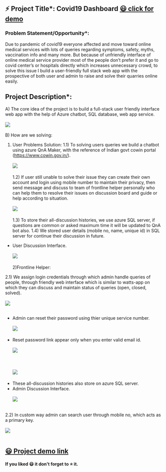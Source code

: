 ## :zap: Project Title*: Covid19 Dashboard <a href='https://finaldev.azurewebsites.net/'>:smiley: click for demo</a>
### Problem Statement/Opportunity*: 
Due to pandemic of covid19 everyone affected and move toward online medical services with lots of queries regarding symptoms, safety, myths, vaccination info and many more. But because of unfriendly interface of online medical service provider most of the people don’t prefer it and go to covid center’s or hospitals directly which increases unnecessary crowd, to solve this issue I build a user-friendly full stack web app with the prospective of both user and admin to raise and solve their quarries online easily.
## Project Description*:
A)	The core idea of the project is to build a full-stack user friendly interface web app with the help of Azure chatbot, SQL database, web app service.
<br></br><img src="https://github.com/Kr321Manish/azure_project/blob/main/ScreenShorts/1.PNG"></img><br></br>
B)	How are we solving:

1)	User Problems Solution: 
1.1)	To solving users queries we build a chatbot using azure QnA Maker, with the reference of Indian govt cowin portal (https://www.cowin.gov.in/).
<br></br><img src="https://github.com/Kr321Manish/azure_project/blob/main/ScreenShorts/2.PNG"></img><br></br>
1.2)	If user still unable to solve their issue they can create their own account and login using mobile number to maintain their privacy, then send message and discuss to team of frontline helper personally who can help them to resolve their issues on discussion board and guide or help according to situation. 
<br></br><img src="https://github.com/Kr321Manish/azure_project/blob/main/ScreenShorts/5.PNG"></img><br></br>
1.3)	To store their all-discussion histories, we use azure SQL server, if questions are common or asked maximum time it will be updated to QnA bot also.
1.4)	We stored user details (mobile no, name, unique id) in SQL server for continue their discussion in future.
- User Discussion Interface.
<br></br><img src="https://github.com/Kr321Manish/azure_project/blob/main/ScreenShorts/4.PNG"></img><br></br>
2)Frontline Helper:

2.1) We assign login credentials through which admin handle queries of people, through friendly web interface which is similar to watts-app on which they can discuss and maintain status of queries (open, closed, solved).
<br></br><img src="https://github.com/Kr321Manish/azure_project/blob/main/ScreenShorts/6.PNG"></img><br></br>
- Admin can reset their password using thier unique service number.
<br></br><img src="https://github.com/Kr321Manish/azure_project/blob/main/ScreenShorts/8.PNG"></img><br></br>
- Reset password link appear only when you enter valid email id.
<br></br><img src="https://github.com/Kr321Manish/azure_project/blob/main/ScreenShorts/7.PNG"></img><br></br>
<br></br><img src="https://github.com/Kr321Manish/azure_project/blob/main/ScreenShorts/9.PNG"></img><br></br>
- These all-discussion histories also store on azure SQL server.
- Admin Discussion Interface.
<br></br><img src="https://github.com/Kr321Manish/azure_project/blob/main/ScreenShorts/10.PNG"></img><br></br>

2.2) In custom way admin can search user through mobile no, which acts as a primary key.
<br></br><img src="https://github.com/Kr321Manish/azure_project/blob/main/ScreenShorts/3.PNG"></img><br></br>

## <a href='https://finaldev.azurewebsites.net/'>:smiley: Project demo link</a>
#### If you liked :smiley: it don't forget to :star: it.

